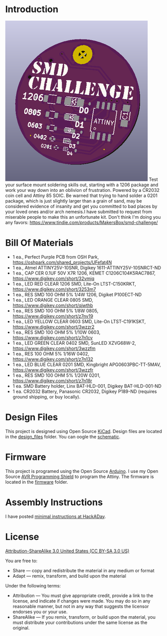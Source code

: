 Introduction
============

![SMD Challenge](images/project.png) 
Test your surface mount soldering skills out, starting with a 1206 package and work your way down into an oblivion of frustration. Powered by a CR2032 coin cell and Attiny 85 SOIC. Be warned that trying to hand solder a 0201 package, which is just slightly larger than a grain of sand, may be considered evidence of insanity and get you committed to bad places by your loved ones and/or arch nemesis.I have submitted to request from miserable people to make this an unfortunate kit. Don't think I'm doing you any favors: https://www.tindie.com/products/MakersBox/smd-challenge/


Bill Of Materials
=================
  
- 1 ea., Perfect Purple PCB from OSH Park, https://oshpark.com/shared_projects/UFefat4N
- 1 ea., Atmel ATTINY25V-10SNR, Digikey 1611-ATTINY25V-10SNRCT-ND
- 1 ea., CAP CER 0.1UF 50V X7R 1206, KEMET C1206C104K5RAC7867, https://www.digikey.com/short/32vmjq
- 1 ea., LED RED CLEAR 1206 SMD, Lite-On LTST-C150KRKT, https://www.digikey.com/short/3253m7
- 1 ea., RES SMD 100 OHM 5% 1/4W 1206, Digiket P100ECT-ND
- 1 ea., LED ORANGE CLEAR 0805 SMD, https://www.digikey.com/short/qjwthb
- 1 ea., RES SMD 100 OHM 5% 1/8W 0805, https://www.digikey.com/short/z7nv19
- 1 ea., LED YELLOW CLEAR 0603 SMD, Lite-On LTST-C191KSKT, https://www.digikey.com/short/3wzzr2
- 1 ea., RES SMD 100 OHM 5% 1/10W 0603, https://www.digikey.com/short/z7n1cv
- 1 ea., LED GREEN CLEAR 0402 SMD, SunLED XZVG68W-2, https://www.digikey.com/short/3wzzfm
- 1 ea., RES 100 OHM 5% 1/16W 0402, https://www.digikey.com/short/z7n132
- 1 ea., LED BLUE CLEAR 0201 SMD, Kingbright APG0603PBC-TT-5MAV, https://www.digikey.com/short/3wzzfr
- 1 ea., RES SMD 100 OHM 5% 1/20W 0201, https://www.digikey.com/short/z7n18r
- 1 ea. SMD Battery holder, Linx BAT-HLD-001, Digikey BAT-HLD-001-ND
- 1 ea. CR2032 Battery, Panasonic CR2032, Digikey P189-ND (requires ground shipping, or buy locally).


Design Files
============
This project is designed using Open Source [KiCad](http://kicad-pcb.org/). Design files are located in the [design_files](design_files/) folder.  You can oogle the [schematic](images/project.sch.png).

Firmware
========
This project is programed using the Open Source [Arduino](https://www.arduino.cc/). I use my Open Source [AVR Programming Shield](https://www.tindie.com/products/MakersBox/yet-another-programming-shield/) to program the Attiny. The firmware is located in the [firmware](firmware/) folder.

Assembly Instructions
=====================
I have posted [minimal instructions at HackADay](https://hackaday.io/project/25265-an-unfortunate-smd-project).

License
=======
[Attribution-ShareAlike 3.0 United States (CC BY-SA 3.0 US)](https://creativecommons.org/licenses/by-sa/3.0/us/)

You are free to:

- Share — copy and redistribute the material in any medium or format
- Adapt — remix, transform, and build upon the material

Under the following terms:

- Attribution — You must give appropriate credit, provide a link to the license, and indicate if changes were made. You may do so in any reasonable manner, but not in any way that suggests the licensor endorses you or your use.
- ShareAlike — If you remix, transform, or build upon the material, you must distribute your contributions under the same license as the original.

